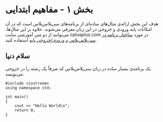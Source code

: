 بخش ۱ - مفاهیم ابتدایی
======================

هدف این بخش ارائه‌ی مثال‌های ساده‌ای از برنامه‌های سی‌پلاس‌پلاس است که در آن امکانات پایه ورودی و خروجی در این زبان معرفی می‌شوند. علاوه بر این مثال‌ها، می‌توانید از دو متن آموزشی سایت cplusplus.com در مورد <a href="http://www.cplusplus.com/doc/tutorial/program_structure/">ساختار برنامه در سی‌پلاس‌پلاس</a> و <a href="http://www.cplusplus.com/doc/tutorial/basic_io/">ورودی/خروجی پایه</a> استفاده کنید.

سلام دنیا
---------

یک برنامه‌ی بسیار ساده در زبان سی‌پلاس‌پلاس که صرفاً یک رشته را در خروجی می‌نویسد.

```
#include <iostream>
using namespace std;

int main()
{
	cout << "Hello World\n";
	return 0;
}
```